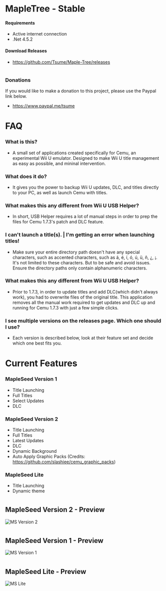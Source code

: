 # MapleTree - Stable

#### Requirements
- Active internet connection
- .Net 4.5.2

#### Download Releases
- https://github.com/Tsume/Maple-Tree/releases
# 
### Donations
If you would like to make a donation to this project, please use the Paypal link below.
- https://www.paypal.me/tsume
# 
# FAQ

### What is this?
- A small set of applications created specifically for Cemu, an experimental Wii U emulator. Designed to make Wii U title management as easy as possible, and mininal intervention.

### What does it do?
- It gives you the power to backup Wii U updates, DLC, and titles directly to your PC, as well as launch Cemu with titles.

### What makes this any different from Wii U USB Helper?
- In short, USB Helper requires a lot of manual steps in order to prep the files for Cemu 1.7.3's patch and DLC feature.

### I can't launch a title(s). | I'm getting an error when launching titles!
- Make sure your entire directory path doesn't have any special characters, such as accented characters, such as á, é, í, ó, ú, ü, ñ, ¿, ¡. It's not limited to these characters. But to be safe and avoid issues. Ensure the directory paths only contain alphanumeric characters.

 ### What makes this any different from Wii U USB Helper?
- Prior to 1.7.3, in order to update titles and add DLC(which didn't always work), you had to overwrite files of the original title. This application removes all the manual work required to get updates and DLC up and running for Cemu 1.7.3 with just a few simple clicks.

### I see multiple versions on the releases page. Which one should I use?
- Each version is described below, look at their feature set and decide which one best fits you.
# 
# Current Features
### MapleSeed Version 1
- Title Launching
- Full Titles
- Select Updates
- DLC

### MapleSeed Version 2
- Title Launching
- Full Titles
- Latest Updates
- DLC
- Dynamic Background
- Auto Apply Graphic Packs (Credits: https://github.com/slashiee/cemu_graphic_packs)

### MapleSeed Lite
 - Title Launching
 - Dynamic theme
# 
## MapleSeed Version 2 - Preview
![MS Version 2](http://pixxy.in/RPg9255.png)
# 
## MapleSeed Version 1 - Preview
![MS Version 1](http://pixxy.in/1Nj3245.png)
# 
## MapleSeed Lite - Preview
![MS Lite](http://pixxy.in/ISL2199.gif)
